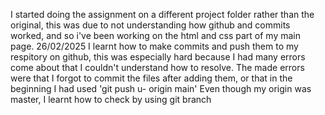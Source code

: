 

I started doing the assignment on a different project folder rather than the original, this was due to
not understanding how github and commits worked, and so i've been working on the html and css part of my main page.
26/02/2025 I learnt how to make commits and push them to my respitory on github, 
this was especially hard because I had many errors come about that I couldn't understand how to resolve. The made errors were
that I forgot to commit the files after adding them, or that in the beginning I had used 'git push u- origin main'
Even though my origin was master, I learnt how to check by using git branch

